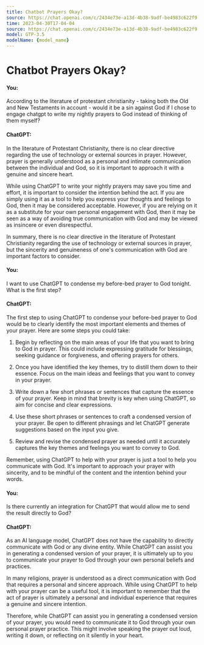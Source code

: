 ```yaml
---
title: Chatbot Prayers Okay?
source: https://chat.openai.com/c/2434e73e-a13d-4b38-9adf-be4983c622f9
time: 2023-04-30T17-04-04
source: https://chat.openai.com/c/2434e73e-a13d-4b38-9adf-be4983c622f9
model: GTP-3.5
modelName: {model_name}
---
```


# Chatbot Prayers Okay?

#### You:
According to the literature of protestant christianity - taking both the Old and New Testaments in account - would it be a sin against God if I chose to engage chatgpt to write my nightly prayers to God instead of thinking of them myself?

#### ChatGPT:
In the literature of Protestant Christianity, there is no clear directive regarding the use of technology or external sources in prayer. However, prayer is generally understood as a personal and intimate communication between the individual and God, so it is important to approach it with a genuine and sincere heart.

While using ChatGPT to write your nightly prayers may save you time and effort, it is important to consider the intention behind the act. If you are simply using it as a tool to help you express your thoughts and feelings to God, then it may be considered acceptable. However, if you are relying on it as a substitute for your own personal engagement with God, then it may be seen as a way of avoiding true communication with God and may be viewed as insincere or even disrespectful.

In summary, there is no clear directive in the literature of Protestant Christianity regarding the use of technology or external sources in prayer, but the sincerity and genuineness of one's communication with God are important factors to consider.


#### You:
I want to use ChatGPT to condense my before-bed prayer to God tonight. What is the first step?

#### ChatGPT:
The first step to using ChatGPT to condense your before-bed prayer to God would be to clearly identify the most important elements and themes of your prayer. Here are some steps you could take:

1. Begin by reflecting on the main areas of your life that you want to bring to God in prayer. This could include expressing gratitude for blessings, seeking guidance or forgiveness, and offering prayers for others.

2. Once you have identified the key themes, try to distill them down to their essence. Focus on the main ideas and feelings that you want to convey in your prayer.

3. Write down a few short phrases or sentences that capture the essence of your prayer. Keep in mind that brevity is key when using ChatGPT, so aim for concise and clear expressions.

4. Use these short phrases or sentences to craft a condensed version of your prayer. Be open to different phrasings and let ChatGPT generate suggestions based on the input you give.

5. Review and revise the condensed prayer as needed until it accurately captures the key themes and feelings you want to convey to God.

Remember, using ChatGPT to help with your prayer is just a tool to help you communicate with God. It's important to approach your prayer with sincerity, and to be mindful of the content and the intention behind your words.


#### You:
Is there currently an integration for ChatGPT that would allow me to send the result directly to God?

#### ChatGPT:
As an AI language model, ChatGPT does not have the capability to directly communicate with God or any divine entity. While ChatGPT can assist you in generating a condensed version of your prayer, it is ultimately up to you to communicate your prayer to God through your own personal beliefs and practices.

In many religions, prayer is understood as a direct communication with God that requires a personal and sincere approach. While using ChatGPT to help with your prayer can be a useful tool, it is important to remember that the act of prayer is ultimately a personal and individual experience that requires a genuine and sincere intention.

Therefore, while ChatGPT can assist you in generating a condensed version of your prayer, you would need to communicate it to God through your own personal prayer practice. This might involve speaking the prayer out loud, writing it down, or reflecting on it silently in your heart.
